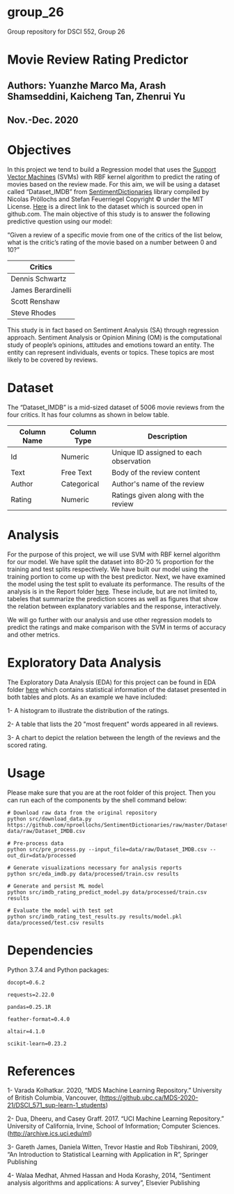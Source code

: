 # group_26
Group repository for DSCI 552, Group 26
# Movie Review Rating Predictor

## Authors: Yuanzhe Marco Ma, Arash Shamseddini, Kaicheng Tan, Zhenrui Yu
## Nov.-Dec. 2020

# Objectives
In this project we tend to build a Regression model that uses the [Support Vector Machines](https://scikit-learn.org/stable/modules/svm.html) (SVMs) with RBF kernel algorithm to predict the rating of movies based on the review made. For this aim, we will be using a dataset called “Dataset_IMDB” from [SentimentDictionaries](hhttps://github.com/nproellochs/SentimentDictionaries) library compiled by Nicolas Pröllochs and Stefan Feuerriegel Copyright © under the MIT License. [Here](hhttps://github.com/nproellochs/SentimentDictionaries/blob/master/Dataset_IMDB.csv) is a direct link to the dataset which is sourced open in github.com.
The main objective of this study is to answer the following predictive question using our model:


“Given a review of a specific movie from one of the critics of the list below, what is the critic’s rating of the movie based on a number between 0 and 10?”

| Critics   |       
|----------|
| Dennis Schwartz |  
| James Berardinelli |   
| Scott Renshaw | 
| Steve Rhodes | 

This study is in fact based on Sentiment Analysis (SA) through regression approach. Sentiment Analysis or Opinion Mining (OM) is the computational study of people’s opinions, attitudes and emotions toward an entity. The entity can represent individuals, events or topics. These topics are most likely to be covered by reviews.

# Dataset
The “Dataset_IMDB” is a mid-sized dataset of 5006 movie reviews from the four critics. It has four columns as shown in below table.

|  Column Name	 | Column Type	 |  Description |  
|---|---|---|
|  Id |  Numeric | Unique ID assigned to each observation|
|   Text|  Free Text	 | Body of the review content|
|  Author | Categorical  | Author's name of the review|
|  Rating | Numeric  | Ratings given along with the review|


# Analysis
For the purpose of this project, we will use SVM with RBF kernel algorithm for our model. We have split the dataset into 80-20 % proportion for the training and test splits respectively. We have built our model using the training portion to come up with the best predictor. Next, we have examined the model using the test split to evaluate its performance. The results of the analysis is in the Report folder [here](https://github.com/UBC-MDS/group_26). These include, but are not limited to, tabeles that summarize the prediction scores as well as figures that show the relation between explanatory variables and the response, interactively.

We will go further with our analysis and use other regression models to predict the ratings and make comparison with the SVM in terms of accuracy and other metrics.

# Exploratory Data Analysis
The Exploratory Data Analysis (EDA) for this project can be found in EDA folder [here](https://github.com/UBC-MDS/group_26/tree/main/EDA) which contains statistical information of the dataset presented in both tables and plots. As an example we have included:

1- A histogram to illustrate the distribution of the ratings.

2- A table that lists the 20 "most frequent" words appeared in all reviews.

3- A chart to depict the relation between the length of the reviews and the scored rating.

# Usage
Please make sure that you are at the root folder of this project.
Then you can run each of the components by the shell command below:
```shell script
# Download raw data from the original repository
python src/download_data.py https://github.com/nproellochs/SentimentDictionaries/raw/master/Dataset_IMDB.csv data/raw/Dataset_IMDB.csv

# Pre-process data
python src/pre_process.py --input_file=data/raw/Dataset_IMDB.csv --out_dir=data/processed

# Generate visualizations necessary for analysis reports
python src/eda_imdb.py data/processed/train.csv results

# Generate and persist ML model
python src/imdb_rating_predict_model.py data/processed/train.csv results

# Evaluate the model with test set
python src/imdb_rating_test_results.py results/model.pkl data/processed/test.csv results
```

# Dependencies
Python 3.7.4 and Python packages:

	docopt=0.6.2

	requests=2.22.0

	pandas=0.25.1R

	feather-format=0.4.0

    altair=4.1.0

    scikit-learn=0.23.2

# References
1- Varada Kolhatkar. 2020, “MDS Machine Learning Repository.” University of British Columbia, Vancouver, (https://github.ubc.ca/MDS-2020-21/DSCI_571_sup-learn-1_students)

2- Dua, Dheeru, and Casey Graff. 2017. “UCI Machine Learning Repository.” University of California, Irvine, School of Information; Computer Sciences. (http://archive.ics.uci.edu/ml)

3- Gareth James, Daniela Witten, Trevor Hastie and Rob Tibshirani, 2009, “An Introduction to Statistical Learning with Application in R”, Springer Publishing

4- Walaa Medhat, Ahmed Hassan and Hoda Korashy, 2014, “Sentiment analysis algorithms and applications: A survey”, Elsevier Publishing

